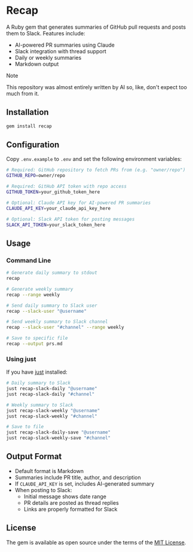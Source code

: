 # Recap

A Ruby gem that generates summaries of GitHub pull requests and posts them to Slack. Features include:
- AI-powered PR summaries using Claude
- Slack integration with thread support
- Daily or weekly summaries
- Markdown output

> [!NOTE]
> This repository was almost entirely written by AI so, like, don't expect too much from it.

## Installation

```bash
gem install recap
```

## Configuration

Copy `.env.example` to `.env` and set the following environment variables:

```bash
# Required: GitHub repository to fetch PRs from (e.g. "owner/repo")
GITHUB_REPO=owner/repo

# Required: GitHub API token with repo access
GITHUB_TOKEN=your_github_token_here

# Optional: Claude API key for AI-powered PR summaries
CLAUDE_API_KEY=your_claude_api_key_here

# Optional: Slack API token for posting messages
SLACK_API_TOKEN=your_slack_token_here
```

## Usage

### Command Line

```bash
# Generate daily summary to stdout
recap

# Generate weekly summary
recap --range weekly

# Send daily summary to Slack user
recap --slack-user "@username"

# Send weekly summary to Slack channel
recap --slack-user "#channel" --range weekly

# Save to specific file
recap --output prs.md
```

### Using just

If you have [just](https://github.com/casey/just) installed:

```bash
# Daily summary to Slack
just recap-slack-daily "@username"
just recap-slack-daily "#channel"

# Weekly summary to Slack
just recap-slack-weekly "@username"
just recap-slack-weekly "#channel"

# Save to file
just recap-slack-daily-save "@username"
just recap-slack-weekly-save "#channel"
```

## Output Format

- Default format is Markdown
- Summaries include PR title, author, and description
- If `CLAUDE_API_KEY` is set, includes AI-generated summary
- When posting to Slack:
  - Initial message shows date range
  - PR details are posted as thread replies
  - Links are properly formatted for Slack

## License

The gem is available as open source under the terms of the [MIT License](https://opensource.org/licenses/MIT).
